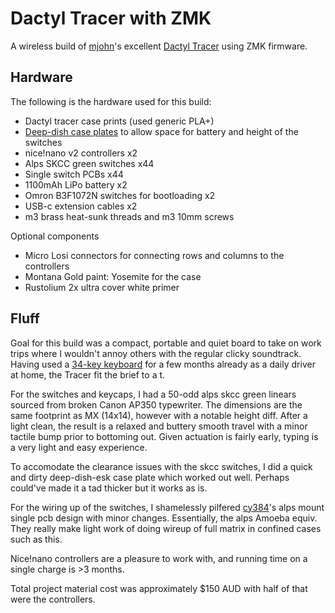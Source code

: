 # Dactyl Tracer with ZMK

A wireless build of [mjohn](https://github.com/mjohns)'s excellent [Dactyl Tracer](https://github.com/mjohns/tracer) using ZMK firmware.

## Hardware 

The following is the hardware used for this build:

- Dactyl tracer case prints (used generic PLA+)
- [Deep-dish case plates](https://github.com/vly/dactyl-tracer-zmk/tree/master/things) to allow space for battery and height of the switches
- nice!nano v2 controllers x2
- Alps SKCC green switches x44
- Single switch PCBs x44
- 1100mAh LiPo battery x2
- Omron B3F1072N switches for bootloading x2
- USB-c extension cables x2
- m3 brass heat-sunk threads and m3 10mm screws

Optional components

- Micro Losi connectors for connecting rows and columns to the controllers
- Montana Gold paint: Yosemite for the case
- Rustolium 2x ultra cover white primer

## Fluff

Goal for this build was a compact, portable and quiet board to take on work trips where I wouldn't annoy others with the regular clicky soundtrack.
Having used a [34-key keyboard](https://github.com/sanderboer/chonkybois) for a few months already as a daily driver at home, the Tracer fit the brief to a t.

For the switches and keycaps, I had a 50-odd alps skcc green linears sourced from broken Canon AP350 typewriter. The dimensions are the same footprint as MX (14x14), however with a notable height diff. After a light clean, the result is a relaxed and buttery smooth travel with a minor tactile bump prior to bottoming out. Given actuation is fairly early, typing is a very light and easy experience.

To accomodate the clearance issues with the skcc switches, I did a quick and dirty deep-dish-esk case plate which worked out well. Perhaps could've made it a tad thicker but it works as is.

For the wiring up of the switches, I shamelessly pilfered [cy384](https://github.com/cy384)'s alps mount single pcb design with minor changes. Essentially, the alps Amoeba equiv. They really make light work of doing wireup of full matrix in confined cases such as this.

Nice!nano controllers are a pleasure to work with, and running time on a single charge is >3 months. 

Total project material cost was approximately $150 AUD with half of that were the controllers.

